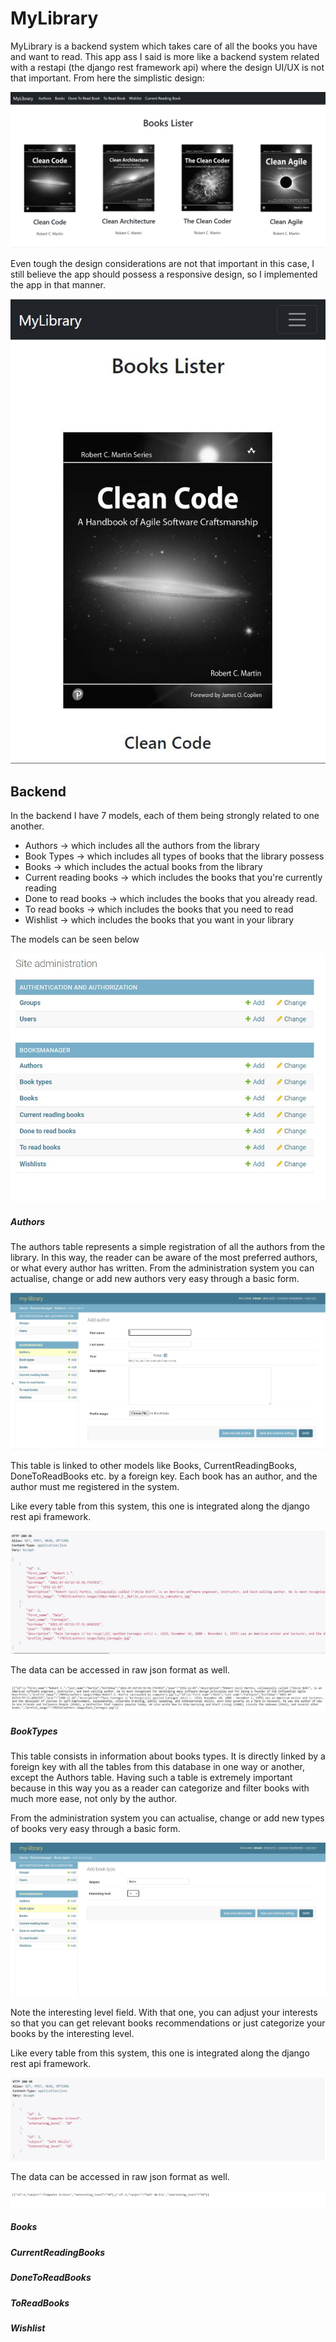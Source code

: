 # MyLibrary

MyLibrary is a backend system which takes care of all the books you have and want to read. This app ass I said is 
more like a backend system related with a restapi (the django rest framework api) where the design UI/UX is not that
important. From here the simplistic design: 


![Website main page](MyLibrary-documentation/frontend-image-one.JPG)

Even tough the design considerations are not that important in this case, I still believe
the app should possess a responsive design, so I implemented the app in that manner.

![Website main page](MyLibrary-documentation/responsive-frontend-design.JPG)

## Backend

In the backend I have 7 models, each of them being strongly related to one another.

* Authors -> which includes all the authors from the library
* Book Types -> which includes all types of books that the library possess
* Books -> which includes the actual books from the library
* Current reading books -> which includes the books that you're currently reading
* Done to read books -> which includes the books that you already read.
* To read books -> which includes the books that you need to read
* Wishlist -> which includes the books that you want in your library

The models can be seen below

![Website main page](MyLibrary-documentation/backend-models.JPG)

##### Authors

The authors table represents a simple registration of all the authors from the library. In this way, 
the reader can  be aware of the most preferred authors, or what every author has written. 
From the administration system you can actualise, change or add new authors very easy through 
a basic form.

![Website main page](MyLibrary-documentation/admin-sys-authors.JPG)

This table is linked to other models like Books, CurrentReadingBooks, DoneToReadBooks etc. by a foreign key.
Each book has an author, and the author must me registered in the system. 

Like every table from this system, this one is integrated along the django rest api framework.

![Website main page](MyLibrary-documentation/restapi-authors.JPG)

The data can be accessed in raw json format as well.

![Website main page](MyLibrary-documentation/raw-restapi-authors.JPG)

##### BookTypes

This table consists in information about books types. It is directly linked by a foreign key with all the tables
from this database in one way or another, except the Authors table. Having such a table is extremely important 
because in this way you as a reader can categorize and filter books with much more ease, not only by the author.

From the administration system you can actualise, change or add new types of books very easy through 
a basic form.

![Website main page](MyLibrary-documentation/admin-sys-bookstypes.JPG)

Note the interesting level field. With that one, you can adjust your interests so that you can get relevant books
recommendations or just categorize your books by the interesting level.

Like every table from this system, this one is integrated along the django rest api framework.

![Website main page](MyLibrary-documentation/restapi-bookstype.JPG)

The data can be accessed in raw json format as well.

![Website main page](MyLibrary-documentation/raw-restapi-bookstype.JPG)

##### Books

##### CurrentReadingBooks

##### DoneToReadBooks

##### ToReadBooks

##### Wishlist